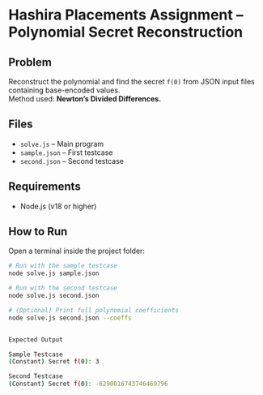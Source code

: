 # Hashira Placements Assignment – Polynomial Secret Reconstruction

## Problem
Reconstruct the polynomial and find the secret `f(0)` from JSON input files containing base-encoded values.  
Method used: **Newton’s Divided Differences.**

## Files
- `solve.js` – Main program
- `sample.json` – First testcase
- `second.json` – Second testcase

## Requirements
- Node.js (v18 or higher)

## How to Run
Open a terminal inside the project folder:

```bash
# Run with the sample testcase
node solve.js sample.json

# Run with the second testcase
node solve.js second.json

# (Optional) Print full polynomial coefficients
node solve.js second.json --coeffs


Expected Output

Sample Testcase
(Constant) Secret f(0): 3

Second Testcase
(Constant) Secret f(0): -6290016743746469796

